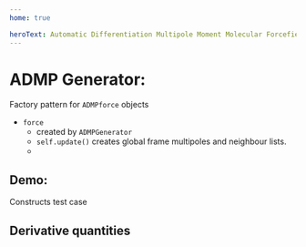 ```yaml
---
home: true

heroText: Automatic Differentiation Multipole Moment Molecular Forcefield
---
```


# ADMP Generator:
Factory pattern for `ADMPforce` objects

- `force`
  - created by `ADMPGenerator`
  - `self.update()` creates global frame multipoles and neighbour lists.
  - 

## Demo:
Constructs test case 

## Derivative quantities